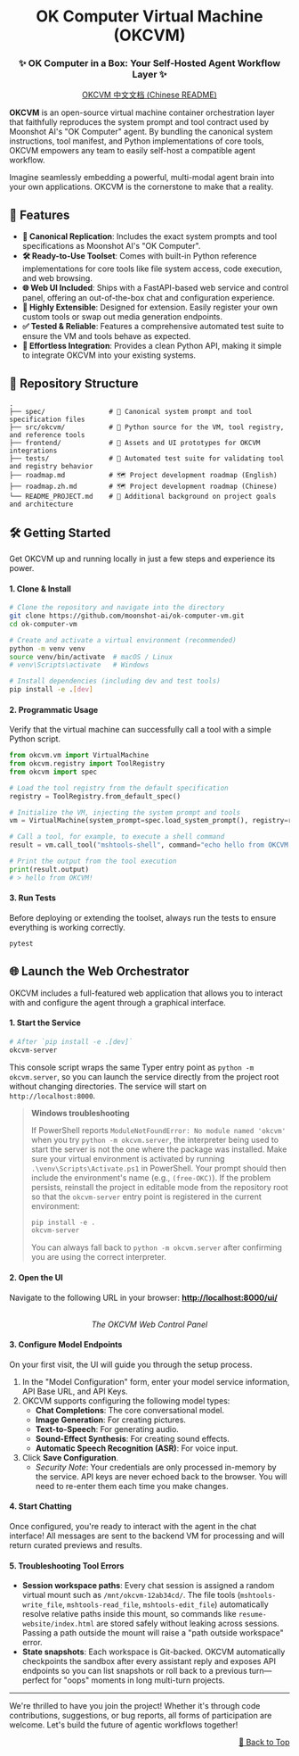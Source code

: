 
<div align="center">

<a id="top"></a>

# OK Computer Virtual Machine (OKCVM)

### ✨ OK Computer in a Box: Your Self-Hosted Agent Workflow Layer ✨

</div>

<div align="center">
  
[OKCVM 中文文档 (Chinese README)](README_ZH.md)

</div>

**OKCVM** is an open-source virtual machine container orchestration layer that faithfully reproduces the system prompt and tool contract used by Moonshot AI's "OK Computer" agent. By bundling the canonical system instructions, tool manifest, and Python implementations of core tools, OKCVM empowers any team to easily self-host a compatible agent workflow.

Imagine seamlessly embedding a powerful, multi-modal agent brain into your own applications. OKCVM is the cornerstone to make that a reality.

## 🚀 Features

- **🤖 Canonical Replication**: Includes the exact system prompts and tool specifications as Moonshot AI's "OK Computer".
- **🛠️ Ready-to-Use Toolset**: Comes with built-in Python reference implementations for core tools like file system access, code execution, and web browsing.
- **🌐 Web UI Included**: Ships with a FastAPI-based web service and control panel, offering an out-of-the-box chat and configuration experience.
- **🧩 Highly Extensible**: Designed for extension. Easily register your own custom tools or swap out media generation endpoints.
- **✅ Tested & Reliable**: Features a comprehensive automated test suite to ensure the VM and tools behave as expected.
- **🔌 Effortless Integration**: Provides a clean Python API, making it simple to integrate OKCVM into your existing systems.

## 📂 Repository Structure

```
.
├── spec/                # 📜 Canonical system prompt and tool specification files
├── src/okcvm/           # 🐍 Python source for the VM, tool registry, and reference tools
├── frontend/            # 🎨 Assets and UI prototypes for OKCVM integrations
├── tests/               # 🧪 Automated test suite for validating tool and registry behavior
├── roadmap.md           # 🗺️ Project development roadmap (English)
├── roadmap.zh.md        # 🗺️ Project development roadmap (Chinese)
└── README_PROJECT.md    # 📄 Additional background on project goals and architecture
```

## 🛠️ Getting Started

Get OKCVM up and running locally in just a few steps and experience its power.

#### 1. Clone & Install

```bash
# Clone the repository and navigate into the directory
git clone https://github.com/moonshot-ai/ok-computer-vm.git
cd ok-computer-vm

# Create and activate a virtual environment (recommended)
python -m venv venv
source venv/bin/activate  # macOS / Linux
# venv\Scripts\activate   # Windows

# Install dependencies (including dev and test tools)
pip install -e .[dev]
```

#### 2. Programmatic Usage

Verify that the virtual machine can successfully call a tool with a simple Python script.

```python
from okcvm.vm import VirtualMachine
from okcvm.registry import ToolRegistry
from okcvm import spec

# Load the tool registry from the default specification
registry = ToolRegistry.from_default_spec()

# Initialize the VM, injecting the system prompt and tools
vm = VirtualMachine(system_prompt=spec.load_system_prompt(), registry=registry)

# Call a tool, for example, to execute a shell command
result = vm.call_tool("mshtools-shell", command="echo hello from OKCVM!")

# Print the output from the tool execution
print(result.output)
# > hello from OKCVM!
```

#### 3. Run Tests

Before deploying or extending the toolset, always run the tests to ensure everything is working correctly.

```bash
pytest
```

## 🌐 Launch the Web Orchestrator

OKCVM includes a full-featured web application that allows you to interact with and configure the agent through a graphical interface.

#### 1. Start the Service

```bash
# After `pip install -e .[dev]`
okcvm-server
```
This console script wraps the same Typer entry point as `python -m okcvm.server`,
so you can launch the service directly from the project root without changing
directories. The service will start on `http://localhost:8000`.

> **Windows troubleshooting**
>
> If PowerShell reports `ModuleNotFoundError: No module named 'okcvm'` when you
> try `python -m okcvm.server`, the interpreter being used to start the server
> is not the one where the package was installed. Make sure your virtual
> environment is activated by running `.\venv\Scripts\Activate.ps1` in PowerShell.
> Your prompt should then include the environment's name (e.g., `(free-OKC)`). If the problem persists, reinstall
> the project in editable mode from the repository root so that the
> `okcvm-server` entry point is registered in the current environment:
>
> ```powershell
> pip install -e .
> okcvm-server
> ```
>
> You can always fall back to `python -m okcvm.server` after confirming you are
> using the correct interpreter.

#### 2. Open the UI

Navigate to the following URL in your browser: **[http://localhost:8000/ui/](http://localhost:8000/ui/)**

<div align="center">
  <br/>
  <em>The OKCVM Web Control Panel</em>
</div>

#### 3. Configure Model Endpoints

On your first visit, the UI will guide you through the setup process.

1.  In the "Model Configuration" form, enter your model service information, API Base URL, and API Keys.
2.  OKCVM supports configuring the following model types:
    -   **Chat Completions**: The core conversational model.
    -   **Image Generation**: For creating pictures.
    -   **Text-to-Speech**: For generating audio.
    -   **Sound-Effect Synthesis**: For creating sound effects.
    -   **Automatic Speech Recognition (ASR)**: For voice input.
3.  Click **Save Configuration**.
    *   *Security Note*: Your credentials are only processed in-memory by the service. API keys are never echoed back to the browser. You will need to re-enter them each time you make changes.

#### 4. Start Chatting

Once configured, you're ready to interact with the agent in the chat interface! All messages are sent to the backend VM for processing and will return curated previews and results.

#### 5. Troubleshooting Tool Errors

- **Session workspace paths**: Every chat session is assigned a random virtual mount such as `/mnt/okcvm-12ab34cd/`. The file tools (`mshtools-write_file`, `mshtools-read_file`, `mshtools-edit_file`) automatically resolve relative paths inside this mount, so commands like `resume-website/index.html` are stored safely without leaking across sessions. Passing a path outside the mount will raise a "path outside workspace" error.
- **State snapshots**: Each workspace is Git-backed. OKCVM automatically checkpoints the sandbox after every assistant reply and exposes API endpoints so you can list snapshots or roll back to a previous turn—perfect for "oops" moments in long multi-turn projects.

---

We're thrilled to have you join the project! Whether it's through code contributions, suggestions, or bug reports, all forms of participation are welcome. Let's build the future of agentic workflows together!

<p align="right"><a href="#top">🔼 Back to Top</a></p>
